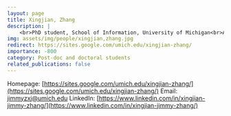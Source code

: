 ```yaml
---
layout: page
title: Xingjian, Zhang
description: |
    <br>PhD student, School of Information, University of Michigan<br>Aug 2022 -- Present
img: assets/img/people/xingjian,zhang.jpg
redirect: https://sites.google.com/umich.edu/xingjian-zhang/
importance: -800
category: Post-doc and doctoral students
related_publications: false
---
```

Homepage: [https://sites.google.com/umich.edu/xingjian-zhang/](https://sites.google.com/umich.edu/xingjian-zhang/)
Email: [jimmyzxj@umich.edu](mailto:jimmyzxj@umich.edu)
LinkedIn: [https://www.linkedin.com/in/xingjian-jimmy-zhang/](https://www.linkedin.com/in/xingjian-jimmy-zhang/)
